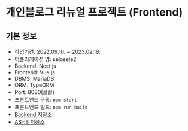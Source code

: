 # 개인블로그 리뉴얼 프로젝트 (Frontend)

## 기본 정보

- 작업기간: 2022.09.10. ~ 2023.02.19.
- 어플리케이션 명: selosele2
- Backend: Nest.js
- Frontend: Vue.js
- DBMS: MariaDB
- ORM: TypeORM
- Port: 8080(로컬)
- 프론트엔드 구동: ```npm start```
- 프론트엔드 빌드: ```npm run build```
- [Backend 저장소](https://github.com/selosele/selosele2-backend)
- [AS-IS 저장소](https://github.com/selosele/devblog)
